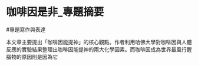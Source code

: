# 咖啡因是非_專題摘要
#專題寫作與表達 

本文章主要提出「咖啡因能提神」的核心觀點。作者利用哈佛大學對咖啡因與人體反應的實驗結果整理出咖啡因能提神的兩大化學因素。而咖啡因成為世界最風行醒腦物的原因則是因為它